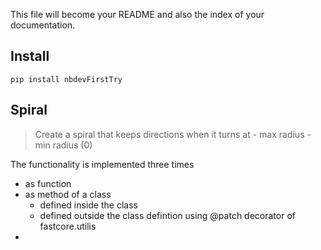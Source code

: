 
<!-- WARNING: THIS FILE WAS AUTOGENERATED! DO NOT EDIT! -->

This file will become your README and also the index of your
documentation.

## Install

`pip install nbdevFirstTry`

## Spiral

> Create a spiral that keeps directions when it turns at - max radius -
> min radius (0)

The functionality is implemented three times

-   as function
-   as method of a class
    -   defined inside the class
    -   defined outside the class defintion using @patch decorator of
        fastcore.utilis
-   
